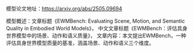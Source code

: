 模型论文地址：https://arxiv.org/abs/2505.09694

模型概述：文章标题《EWMBench: Evaluating Scene, Motion, and Semantic Quality in Embodied World Models》，
中文文章标题《EWMBench：评估具身世界模型中的场景、动作和语义质量》，
文章内容：本文提出EWMBench，一种评估具身世界模型质量的基准，涵盖场景、动作和语义三个维度。
